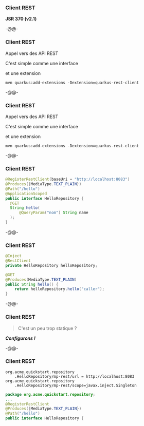 ### Client REST

**JSR 370 (v2.1)**<!-- .element style="color: #e57125; float: right; font-size: 80%" -->

-@@-

### Client REST

Appel vers des API REST

C'est simple comme une interface<!-- .element class="fragment" -->

et une extension<!-- .element style="color: black" -->

`mvn quarkus:add-extensions -Dextension=quarkus-rest-client`<!-- .element style="color: black" -->

-@@-

### Client REST

Appel vers des API REST

C'est simple comme une interface

et une extension

`mvn quarkus:add-extensions -Dextension=quarkus-rest-client`

-@@-

### Client REST

```java
@RegisterRestClient(baseUri = "http://localhost:8083")
@Produces({MediaType.TEXT_PLAIN})
@Path("/hello")
@ApplicationScoped
public interface HelloRepository {
  @GET
  String hello(
      @QueryParam("nom") String name
  );
}
```

-@@-

### Client REST

```java
@Inject
@RestClient
private HelloRepository helloRepository;

@GET
@Produces(MediaType.TEXT_PLAIN)
public String hello() {
    return helloRepository.hello("caller");
}
```

-@@-

### Client REST

> C'est un peu trop statique ?

***Configurons !***<!-- .element class="fragment" -->

-@@-

### Client REST

```
org.acme.quickstart.repository
    .HelloRepository/mp-rest/url = http://localhost:8083
org.acme.quickstart.repository
    .HelloRepository/mp-rest/scope=javax.inject.Singleton
```
```java
package org.acme.quickstart.repository;
...
@RegisterRestClient
@Produces({MediaType.TEXT_PLAIN})
@Path("/hello")
public interface HelloRepository {
```
